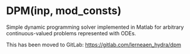 # DPM(inp, mod_consts)
Simple dynamic programming solver implemented in Matlab for arbitrary continuous-valued problems represented with ODEs.

This has been moved to GitLab: https://gitlab.com/lerneaen_hydra/dpm
